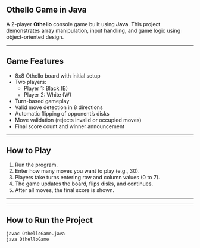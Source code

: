 ## Othello Game in Java

A 2-player **Othello** console game built using **Java**. This project demonstrates array manipulation, input handling, and game logic using object-oriented design.

---

## Game Features

- 8x8 Othello board with initial setup
- Two players:
  - Player 1: Black (B)
  - Player 2: White (W)
- Turn-based gameplay
- Valid move detection in 8 directions
- Automatic flipping of opponent’s disks
- Move validation (rejects invalid or occupied moves)
- Final score count and winner announcement

---

##  How to Play

1. Run the program.
2. Enter how many moves you want to play (e.g., 30).
3. Players take turns entering row and column values (0 to 7).
4. The game updates the board, flips disks, and continues.
5. After all moves, the final score is shown.

---


---

## How to Run the Project

```bash
javac OthelloGame.java
java OthelloGame


